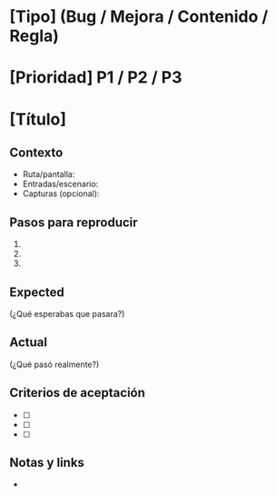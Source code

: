# [Tipo] (Bug / Mejora / Contenido / Regla)
# [Prioridad] P1 / P2 / P3
# [Título]

## Contexto
- Ruta/pantalla:
- Entradas/escenario:
- Capturas (opcional):

## Pasos para reproducir
1.
2.
3.

## Expected
(¿Qué esperabas que pasara?)

## Actual
(¿Qué pasó realmente?)

## Criterios de aceptación
- [ ] 
- [ ] 
- [ ] 

## Notas y links
- 
